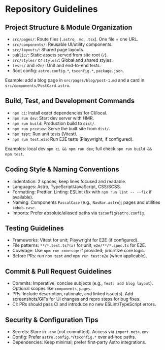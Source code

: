 # Repository Guidelines

## Project Structure & Module Organization
- `src/pages/`: Route files (`.astro`, `.md`, `.tsx`). One file = one URL.
- `src/components/`: Reusable UI/utility components.
- `src/layouts/`: Shared page layouts.
- `public/`: Static assets served from site root (`/`).
- `src/styles/` or `styles/`: Global and shared styles.
- `tests/` and `e2e/`: Unit and end-to-end tests.
- Root config: `astro.config.*`, `tsconfig.*`, `package.json`.

Example: add a blog page in `src/pages/blog/post-1.md` and a card in `src/components/PostCard.astro`.

## Build, Test, and Development Commands
- `npm ci`: Install exact dependencies for CI/local.
- `npm run dev`: Start dev server with HMR.
- `npm run build`: Production build to `dist/`.
- `npm run preview`: Serve the built site from `dist/`.
- `npm test`: Run unit tests (Vitest).
- `npm run test:e2e`: Run E2E tests (Playwright, if configured).

Examples: local dev `npm ci && npm run dev`; full check `npm run build && npm test`.

## Coding Style & Naming Conventions
- Indentation: 2 spaces; keep lines focused and readable.
- Languages: Astro, TypeScript/JavaScript, CSS/SCSS.
- Formatting: Prettier. Linting: ESLint (fix with `npm run lint -- --fix` if available).
- Naming: Components `PascalCase` (e.g., `NavBar.astro`); pages and utilities `kebab-case`.
- Imports: Prefer absolute/aliased paths via `tsconfig`/`astro.config`.

## Testing Guidelines
- Frameworks: Vitest for unit; Playwright for E2E (if configured).
- File patterns: `**/*.test.ts?(x)` for unit; `e2e/**/*.spec.ts` for E2E.
- Coverage: Use `npm run coverage` if provided; prioritize core logic.
- Before PRs: run `npm test` and `npm run test:e2e` (when applicable).

## Commit & Pull Request Guidelines
- Commits: Imperative, concise subjects (e.g., `feat: add blog layout`). Optional scopes like `components`, `pages`.
- PRs: Include description, rationale, and linked issue(s). Add screenshots/GIFs for UI changes and repro steps for bug fixes.
- CI: PRs should pass CI and introduce no new ESLint/TypeScript errors.

## Security & Configuration Tips
- Secrets: Store in `.env` (not committed). Access via `import.meta.env`.
- Config: Prefer `astro.config.*`/`tsconfig.*` over ad‑hoc paths.
- Dependencies: Keep minimal; prefer first‑party Astro integrations.

